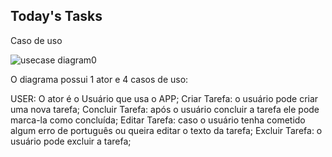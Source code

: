 ## Today's Tasks

Caso de uso

![usecase diagram0](https://user-images.githubusercontent.com/36802539/44239200-94e0f980-a18e-11e8-8539-30d7ed1e231a.jpg)

O diagrama possui 1 ator e 4 casos de uso:

USER: O ator é o Usuário que usa o APP; 
Criar Tarefa: o usuário pode criar uma nova tarefa;
Concluir Tarefa: após o usuário concluir a tarefa ele pode marca-la como concluída; 
Editar Tarefa: caso o usuário tenha cometido algum erro de português ou queira editar o texto da tarefa; 
Excluir Tarefa: o usuário pode excluir a tarefa; 



